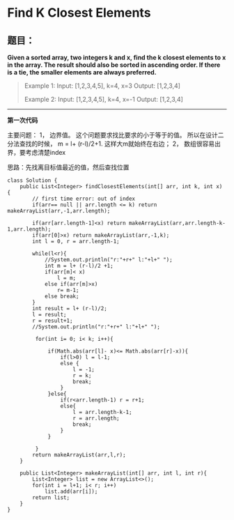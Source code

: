 # Find K Closest Elements

## 题目：

**Given a sorted array, two integers k and x, find the k closest elements to x in the array. The result should also be sorted in ascending order. If there is a tie, the smaller elements are always preferred.**

>Example 1:
>Input: [1,2,3,4,5], k=4, x=3
>Output: [1,2,3,4]
>
>Example 2:
>Input: [1,2,3,4,5], k=4, x=-1
>Output: [1,2,3,4]


****

**第一次代码**

主要问题：
1， 边界值。 这个问题要求找比要求的小于等于的值。
所以在设计二分法查找的时候， m = l+ (r-l)/2+1. 这样大m就始终在右边；
2， 数组很容易出界，要考虑清楚index

思路：先找离目标值最近的值，然后查找位置


~~~
class Solution {
    public List<Integer> findClosestElements(int[] arr, int k, int x) {
        // first time error: out of index
        if(arr== null || arr.length <= k) return makeArrayList(arr,-1,arr.length);
        
        if(arr[arr.length-1]<x) return makeArrayList(arr,arr.length-k-1,arr.length);
        if(arr[0]>x) return makeArrayList(arr,-1,k);
        int l = 0, r = arr.length-1;
        
        while(l<r){
            //System.out.println("r:"+r+" l:"+l+" ");
            int m = l+ (r-l)/2 +1;
            if(arr[m]< x)
                l = m;
            else if(arr[m]>x)
                r= m-1;
            else break;
        }
        int result = l+ (r-l)/2;
        l = result;
        r = result+1;
        //System.out.println("r:"+r+" l:"+l+" ");
        
         for(int i= 0; i< k; i++){
             
             if(Math.abs(arr[l]- x)<= Math.abs(arr[r]-x)){
                 if(l>0) l = l-1;
                 else {
                     l = -1;
                     r = k;
                     break;
                 }
             }else{
                 if(r<arr.length-1) r = r+1;
                 else{
                     l = arr.length-k-1;
                     r = arr.length;
                     break;
                 }
             }
                 
         }
        return makeArrayList(arr,l,r);
    }
    
    public List<Integer> makeArrayList(int[] arr, int l, int r){
        List<Integer> list = new ArrayList<>();
        for(int i = l+1; i< r; i++)
            list.add(arr[i]);
        return list;
    }
}
~~~

